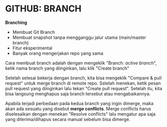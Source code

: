 # GITHUB: BRANCH

**Branching**
- Membuat Git Branch
- Membuat snapshot tanpa mengganggu jalur utama (main/master branch)
- Fitur eksperimental
- Banyak orang mengerjakan repo yang sama

Cara membuat branch adalah dengan mengeklik "Branch: _active branch_", ketik nama branch yang diinginkan, lalu klik "Create branch"

Setelah selesai bekerja dengan branch, kita bisa mengeklik "Compare & pull request" untuk merge branch di remote repo. Sstelah menekan, ketik pesan pull request yang diinginkan lalu tekan "Create pull request". Setelah itu, kita bisa langsung menghapus saja branch tersebut atau mengabaikannya.

Apabila terjadi perbedaan pada kedua branch yang ingin dimerge, maka akan ada sesuatu yang disebut **merge conflicts**. Merge conflicts harus diselesaikan dengan menekan "Resolve conflicts" lalu mengatur apa saja yang diterima/dihapus secara manual sebelum bisa dimerge. 